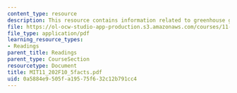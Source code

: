 ```yaml
---
content_type: resource
description: This resource contains information related to greenhouse gamble.
file: https://ol-ocw-studio-app-production.s3.amazonaws.com/courses/11-202-planning-economics-fall-2010/0a5884e9505fa19575f632c12b791cc4_MIT11_202F10_5facts.pdf
file_type: application/pdf
learning_resource_types:
- Readings
parent_title: Readings
parent_type: CourseSection
resourcetype: Document
title: MIT11_202F10_5facts.pdf
uid: 0a5884e9-505f-a195-75f6-32c12b791cc4
---
```

